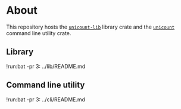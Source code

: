 # About

This repository hosts the [`unicount-lib`] library crate and the [`unicount`] command line utility crate.

[`unicount`]: https://crates.io/crates/unicount
[`unicount-lib`]: https://crates.io/crates/unicount-lib

## Library

!run:bat -pr 3: ../lib/README.md

## Command line utility

!run:bat -pr 3: ../cli/README.md

